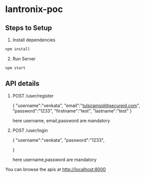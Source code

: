 # lantronix-poc
## Steps to Setup

1. Install dependencies

```bash
npm install
```
2. Run Server

```bash
npm start
```

## API details

1. POST /user/register
    
   {
    "username":"venkata",
    "email":"tulsiramsid@secureid.com",
    "password":"1233",
    "firstname":"test",
    "lastname":"test"
   } 
   
   here username, email,password are mandatory
   
2. POST /user/login
    
   {
    "username":"venkata",
    "password":"1233",
   
   } 

   here username,password are mandatory
   


You can browse the apis at <http://localhost:8000>
